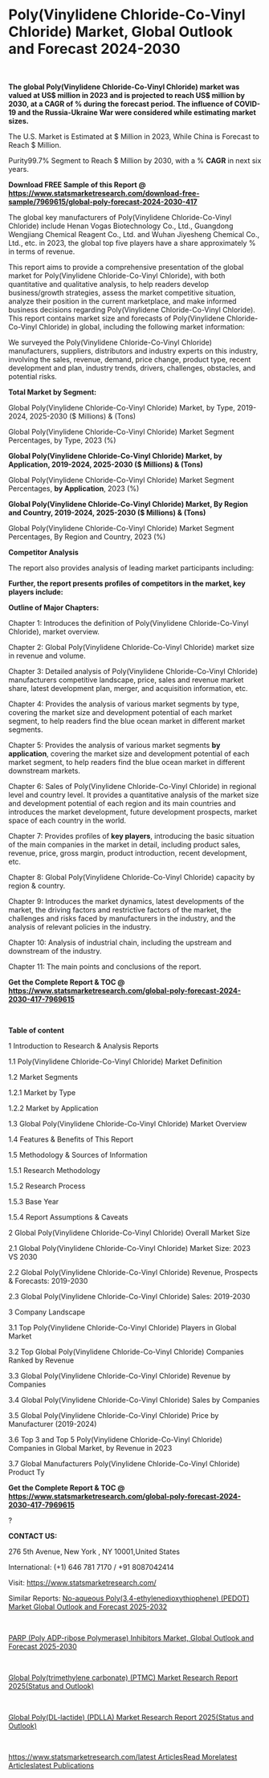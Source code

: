 <h1>Poly(Vinylidene Chloride-Co-Vinyl Chloride) Market, Global Outlook and Forecast 2024-2030</h1><br/><p><strong>The global Poly(Vinylidene Chloride-Co-Vinyl Chloride) market was valued at US$ million in 2023 and is projected to reach US$ million by 2030, at a <strong>CAGR</strong> of % during the forecast period. The influence of COVID-19 and the Russia-Ukraine War were considered while estimating market sizes.</strong></p>
 
 
 
 <p>The U.S. Market is Estimated at $ Million in 2023, While China is Forecast to Reach $ Million.</p>
 
 
 
 <p>Purity99.7% Segment to Reach $ Million by 2030, with a % <strong>CAGR</strong> in next six years.</p>
 
 
 
 <p><strong>Download FREE Sample of this Report @ <a href="https://www.statsmarketresearch.com/download-free-sample/7969615/global-poly-forecast-2024-2030-417">https://www.statsmarketresearch.com/download-free-sample/7969615/global-poly-forecast-2024-2030-417</a></strong></p>
 
 
 
 <p>The global key manufacturers of Poly(Vinylidene Chloride-Co-Vinyl Chloride) include Henan Vogas Biotechnology Co., Ltd., Guangdong Wengjiang Chemical Reagent Co., Ltd. and Wuhan Jiyesheng Chemical Co., Ltd., etc. in 2023, the global top five players have a share approximately % in terms of revenue.</p>
 
 
 
 <p>This report aims to provide a comprehensive presentation of the global market for Poly(Vinylidene Chloride-Co-Vinyl Chloride), with both quantitative and qualitative analysis, to help readers develop business/growth strategies, assess the market competitive situation, analyze their position in the current marketplace, and make informed business decisions regarding Poly(Vinylidene Chloride-Co-Vinyl Chloride). This report contains market size and forecasts of Poly(Vinylidene Chloride-Co-Vinyl Chloride) in global, including the following market information:</p>
 
 
 
 <p>We surveyed the Poly(Vinylidene Chloride-Co-Vinyl Chloride) manufacturers, suppliers, distributors and industry experts on this industry, involving the sales, revenue, demand, price change, product type, recent development and plan, industry trends, drivers, challenges, obstacles, and potential risks.</p>
 
 
 
 <p><strong>Total Market by Segment:</strong></p>
 
 
 
 <p>Global Poly(Vinylidene Chloride-Co-Vinyl Chloride) Market, by Type, 2019-2024, 2025-2030 ($ Millions) & (Tons)</p>
 
 
 
 <p>Global Poly(Vinylidene Chloride-Co-Vinyl Chloride) Market Segment Percentages, by Type, 2023 (%)</p>
 
 
 
 <p><strong>Global Poly(Vinylidene Chloride-Co-Vinyl Chloride) Market, <strong>by Application</strong>, 2019-2024, 2025-2030 ($ Millions) & (Tons)</strong></p>
 
 
 
 <p>Global Poly(Vinylidene Chloride-Co-Vinyl Chloride) Market Segment Percentages, <strong>by Application</strong>, 2023 (%)</p>
 
 
 
 <p><strong>Global Poly(Vinylidene Chloride-Co-Vinyl Chloride) Market, By Region and Country, 2019-2024, 2025-2030 ($ Millions) & (Tons)</strong></p>
 
 
 
 <p>Global Poly(Vinylidene Chloride-Co-Vinyl Chloride) Market Segment Percentages, By Region and Country, 2023 (%)</p>
 
 
 
 <p><strong>Competitor Analysis</strong></p>
 
 
 
 <p>The report also provides analysis of leading market participants including:</p>
 
 
 
 <p><strong>Further, the report presents profiles of competitors in the market, <strong>key players</strong> include:</strong></p>
 
 
 
 <p><strong>Outline of Major Chapters:</strong></p>
 
 
 
 <p>Chapter 1: Introduces the definition of Poly(Vinylidene Chloride-Co-Vinyl Chloride), market overview.</p>
 
 
 
 <p>Chapter 2: Global Poly(Vinylidene Chloride-Co-Vinyl Chloride) market size in revenue and volume.</p>
 
 
 
 <p>Chapter 3: Detailed analysis of Poly(Vinylidene Chloride-Co-Vinyl Chloride) manufacturers competitive landscape, price, sales and revenue market share, latest development plan, merger, and acquisition information, etc.</p>
 
 
 
 <p>Chapter 4: Provides the analysis of various market segments by type, covering the market size and development potential of each market segment, to help readers find the blue ocean market in different market segments.</p>
 
 
 
 <p>Chapter 5: Provides the analysis of various market segments <strong>by application</strong>, covering the market size and development potential of each market segment, to help readers find the blue ocean market in different downstream markets.</p>
 
 
 
 <p>Chapter 6: Sales of Poly(Vinylidene Chloride-Co-Vinyl Chloride) in regional level and country level. It provides a quantitative analysis of the market size and development potential of each region and its main countries and introduces the market development, future development prospects, market space of each country in the world.</p>
 
 
 
 <p>Chapter 7: Provides profiles of <strong>key players</strong>, introducing the basic situation of the main companies in the market in detail, including product sales, revenue, price, gross margin, product introduction, recent development, etc.</p>
 
 
 
 <p>Chapter 8: Global Poly(Vinylidene Chloride-Co-Vinyl Chloride) capacity by region & country.</p>
 
 
 
 <p>Chapter 9: Introduces the market dynamics, latest developments of the market, the driving factors and restrictive factors of the market, the challenges and risks faced by manufacturers in the industry, and the analysis of relevant policies in the industry.</p>
 
 
 
 <p>Chapter 10: Analysis of industrial chain, including the upstream and downstream of the industry.</p>
 
 
 
 <p>Chapter 11: The main points and conclusions of the report.</p>
 
 
 
 <div><b>Get the Complete Report & TOC @ <a href="https://www.statsmarketresearch.com/global-poly-forecast-2024-2030-417-7969615">https://www.statsmarketresearch.com/global-poly-forecast-2024-2030-417-7969615</a></b></div>
 
 
 
 <p><br />
 
 <b>Table of content</b></p>
 
 
 
 <p>1 Introduction to Research & Analysis Reports<br />
 
 1.1 Poly(Vinylidene Chloride-Co-Vinyl Chloride) Market Definition<br />
 
 1.2 Market Segments<br />
 
 1.2.1 Market by Type<br />
 
 1.2.2 Market by Application<br />
 
 1.3 Global Poly(Vinylidene Chloride-Co-Vinyl Chloride) Market Overview<br />
 
 1.4 Features & Benefits of This Report<br />
 
 1.5 Methodology & Sources of Information<br />
 
 1.5.1 Research Methodology<br />
 
 1.5.2 Research Process<br />
 
 1.5.3 Base Year<br />
 
 1.5.4 Report Assumptions & Caveats<br />
 
 2 Global Poly(Vinylidene Chloride-Co-Vinyl Chloride) Overall Market Size<br />
 
 2.1 Global Poly(Vinylidene Chloride-Co-Vinyl Chloride) Market Size: 2023 VS 2030<br />
 
 2.2 Global Poly(Vinylidene Chloride-Co-Vinyl Chloride) Revenue, Prospects & Forecasts: 2019-2030<br />
 
 2.3 Global Poly(Vinylidene Chloride-Co-Vinyl Chloride) Sales: 2019-2030<br />
 
 3 Company Landscape<br />
 
 3.1 Top Poly(Vinylidene Chloride-Co-Vinyl Chloride) Players in Global Market<br />
 
 3.2 Top Global Poly(Vinylidene Chloride-Co-Vinyl Chloride) Companies Ranked by Revenue<br />
 
 3.3 Global Poly(Vinylidene Chloride-Co-Vinyl Chloride) Revenue by Companies<br />
 
 3.4 Global Poly(Vinylidene Chloride-Co-Vinyl Chloride) Sales by Companies<br />
 
 3.5 Global Poly(Vinylidene Chloride-Co-Vinyl Chloride) Price by Manufacturer (2019-2024)<br />
 
 3.6 Top 3 and Top 5 Poly(Vinylidene Chloride-Co-Vinyl Chloride) Companies in Global Market, by Revenue in 2023<br />
 
 3.7 Global Manufacturers Poly(Vinylidene Chloride-Co-Vinyl Chloride) Product Ty</p>
 
 
 
 <div><b>Get the Complete Report & TOC @ <a href="https://www.statsmarketresearch.com/global-poly-forecast-2024-2030-417-7969615">https://www.statsmarketresearch.com/global-poly-forecast-2024-2030-417-7969615</a></b></div>
 
 
 
 <p>? </p>
 
 
 
 <p><b>CONTACT US:</b><br />
 
 276 5th Avenue, New York , NY 10001,United States<br />
 
 International: (+1) 646 781 7170 / +91 8087042414<br />
 
 Visit: <a href="https://www.statsmarketresearch.com/">https://www.statsmarketresearch.com/</a><br />
 
 Similar Reports: <a href="https://www.statsmarketresearch.com/global-poly-forecast-2024-2030-417-7969615">No-aqueous Poly(3,4-ethylenedioxythiophene) (PEDOT) Market Global Outlook and Forecast 2025-2032</a><br />
 
 <br />
 
 <a href="https://www.statsmarketresearch.com/global-poly-forecast-2024-2030-417-7969615">PARP (Poly ADP-ribose Polymerase) Inhibitors Market, Global Outlook and Forecast 2025-2030 </a><br />
 
 <br />
 
 <a href="https://www.statsmarketresearch.com/global-poly-forecast-2024-2030-417-7969615">Global Poly(trimethylene carbonate) (PTMC) Market Research Report 2025(Status and Outlook)</a><br />
 
 <br />
 
 <a href="https://www.statsmarketresearch.com/global-poly-forecast-2024-2030-417-7969615">Global Poly(DL-lactide) (PDLLA) Market Research Report 2025(Status and Outlook)</a><br />
 
 <br />
 
 <a href="https://gyeongbokgung.com">https://www.statsmarketresearch.com/</a><a href="https://hallyeomaritime.com">latest Articles</a><a href="https://jingwansa.com">Read More</a><a href="https://nguoiviet.jp/">latest Articles</a><a href="https://www.intelmarketresearch.com/">latest Publications</a></p>